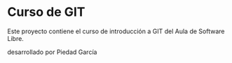 # Curso de GIT

Este proyecto contiene el curso de introducción a GIT del Aula de Software Libre.

desarrollado por Piedad García
